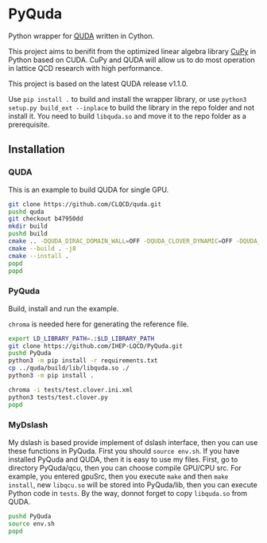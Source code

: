 # PyQuda

Python wrapper for [QUDA](https://github.com/lattice/quda) written in Cython.

This project aims to benifit from the optimized linear algebra library [CuPy](https://github.com/cupy/cupy) in Python based on CUDA. CuPy and QUDA will allow us to do most operation in lattice QCD research with high performance.

This project is based on the latest QUDA release v1.1.0.

Use `pip install .` to build and install the wrapper library, or use `python3 setup.py build_ext --inplace` to build the library in the repo folder and not install it. You need to build `libquda.so` and move it to the repo folder as a prerequisite.

## Installation

### QUDA

This is an example to build QUDA for single GPU.

```bash
git clone https://github.com/CLQCD/quda.git
pushd quda
git checkout b47950dd
mkdir build
pushd build
cmake .. -DQUDA_DIRAC_DOMAIN_WALL=OFF -DQUDA_CLOVER_DYNAMIC=OFF -DQUDA_CLOVER_RECONSTRUCT=OFF -DQUDA_DIRAC_NDEG_TWISTED_CLOVER=OFF -DQUDA_DIRAC_NDEG_TWISTED_MASS=OFF -DQUDA_DIRAC_TWISTED_CLOVER=OFF -DQUDA_DIRAC_TWISTED_MASS=OFF -DQUDA_INTERFACE_MILC=OFF -DQUDA_LAPLACE=ON -DQUDA_MULTIGRID=ON
cmake --build . -j8
cmake --install .
popd
popd
```

### PyQuda

Build, install and run the example.

`chroma` is needed here for generating the reference file.

```bash
export LD_LIBRARY_PATH=.:$LD_LIBRARY_PATH
git clone https://github.com/IHEP-LQCD/PyQuda.git
pushd PyQuda
python3 -m pip install -r requirements.txt
cp ../quda/build/lib/libquda.so ./
python3 -m pip install .

chroma -i tests/test.clover.ini.xml
python3 tests/test.clover.py
popd
```

### MyDslash
My dslash is based provide implement of dslash interface, then you can use these functions in PyQuda.
First you should `source env.sh`.
If you have installed PyQuda and QUDA, then it is easy to use my files.
First, go to directory PyQuda/qcu, then you can choose compile GPU/CPU src.
For example, you entered gpuSrc, then you execute `make` and then `make install`, new `libqcu.so` will be stored into PyQuda/lib, then you can execute Python code in `tests`. By the way, donnot forget to copy `libquda.so` from QUDA.
```bash
pushd PyQuda
source env.sh
popd
```
